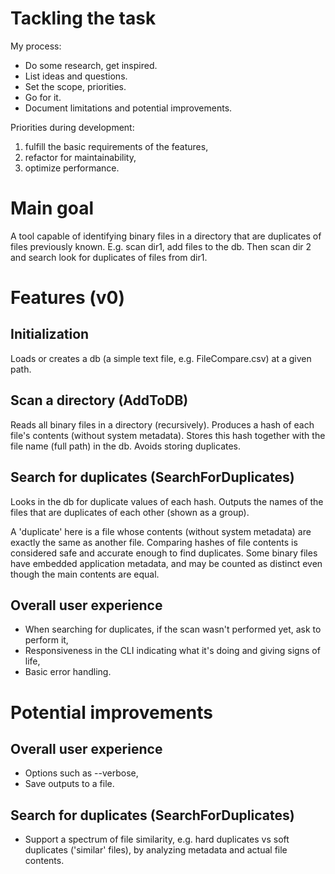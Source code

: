 # Tackling the task

My process:
- Do some research, get inspired.
- List ideas and questions.
- Set the scope, priorities.
- Go for it.
- Document limitations and potential improvements.

Priorities during development:
1. fulfill the basic requirements of the features,
2. refactor for maintainability,
3. optimize performance.


# Main goal

A tool capable of identifying binary files in a directory that are duplicates of files previously known.
E.g. scan dir1, add files to the db. Then scan dir 2 and search look for duplicates of files from dir1.


# Features (v0)

## Initialization

Loads or creates a db (a simple text file, e.g. FileCompare.csv) at a given path.

## Scan a directory (AddToDB)

Reads all binary files in a directory (recursively).
Produces a hash of each file's contents (without system metadata).
Stores this hash together with the file name (full path) in the db.
Avoids storing duplicates.

## Search for duplicates (SearchForDuplicates)

Looks in the db for duplicate values of each hash.
Outputs the names of the files that are duplicates of each other (shown as a group).

A 'duplicate' here is a file whose contents (without system metadata) are exactly the same as another file.
Comparing hashes of file contents is considered safe and accurate enough to find duplicates.
Some binary files have embedded application metadata, and may be counted as distinct even though the main contents are equal.

## Overall user experience

- When searching for duplicates, if the scan wasn't performed yet, ask to perform it,
- Responsiveness in the CLI indicating what it's doing and giving signs of life,
- Basic error handling.


# Potential improvements

## Overall user experience

- Options such as --verbose,
- Save outputs to a file.

## Search for duplicates (SearchForDuplicates)

- Support a spectrum of file similarity, e.g. hard duplicates vs soft duplicates ('similar' files), by analyzing metadata and actual file contents.
